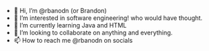 - 👋 Hi, I’m @rbanodn (or Brandon)
- 👀 I’m interested in software engineering! who would have thought. 
- 🌱 I’m currently learning Java and HTML
- 💞️ I’m looking to collaborate on anything and everything. 
- 📫 How to reach me @rbanodn on socials

<!---
rbanodn/rbanodn is a ✨ special ✨ repository because its `README.md` (this file) appears on your GitHub profile.
You can click the Preview link to take a look at your changes.
--->
